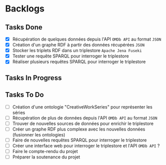 # Backlogs

## Tasks Done

- [x] Récupération de quelques données depuis l'API `OMDb API` au format `JSON`
- [x] Création d'un graphe RDF à partir des données récupérées `JSON`
- [x] Stocker les triplets RDF dans un triplestore `Apache Jena Fuseki`
- [x] Tester une requête SPARQL pour interroger le triplestore
- [x] Réaliser plusieurs requêtes SPARQL pour interroger le triplestore

## Tasks In Progress

## Tasks To Do

- [ ] Création d'une ontologie "CreativeWorkSeries" pour représenter les séries
- [ ] Récupération de plus de données depuis l'API `OMDb API` au format `JSON`
- [ ] Trouver de nouvelles sources de données pour enrichir le triplestore
- [ ] Créer un graphe RDF plus complexe avec les nouvelles données (fusionner les ontologies)
- [ ] Faire de nouvelles requêtes SPARQL pour interroger le triplestore
- [ ] Créer une interface web pour interroger le triplestore et l'API `OMDb API` ?
- [ ] Faire le compte-rendu du projet
- [ ] Préparer la soutenance du projet
